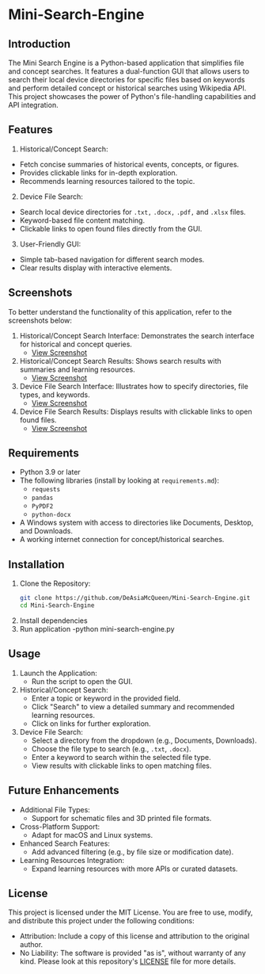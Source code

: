 # Mini-Search-Engine
## **Introduction**
The Mini Search Engine is a Python-based application that simplifies file and concept searches. It features a dual-function GUI that allows users to search their local device directories for specific files based on keywords and perform detailed concept or historical searches using Wikipedia API. This project showcases the power of Python's file-handling capabilities and API integration.
## **Features**
1.  Historical/Concept Search:
  - Fetch concise summaries of historical events, concepts, or figures.
  - Provides clickable links for in-depth exploration.
  - Recommends learning resources tailored to the topic.
2. Device File Search:
  - Search local device directories for `.txt,` `.docx,` `.pdf,` and `.xlsx` files.
  - Keyword-based file content matching.
  - Clickable links to open found files directly from the GUI.
3. User-Friendly GUI:
  - Simple tab-based navigation for different search modes.
  - Clear results display with interactive elements.
## Screenshots
To better understand the functionality of this application, refer to the screenshots below:
1. Historical/Concept Search Interface: Demonstrates the search interface for historical and concept queries.
   - [View Screenshot](screenshots/MSE-historyconcept.png)
2. Historical/Concept Search Results: Shows search results with summaries and learning resources.
   - [View Screenshot](screenshots/MSE-historyconcept-search.png)
3. Device File Search Interface: Illustrates how to specify directories, file types, and keywords.
   - [View Screenshot](screenshots/MSE-devicefilesearch.png)
4. Device File Search Results: Displays results with clickable links to open found files.
   - [View Screenshot](screenshots/MSE-devicefilesearch-found.png)
## **Requirements**
- Python 3.9 or later
- The following libraries (install by looking at `requirements.md`):
  - `requests`
  - `pandas`
  - `PyPDF2`
  - `python-docx`
- A Windows system with access to directories like Documents, Desktop, and Downloads.
- A working internet connection for concept/historical searches.
## **Installation**
1. Clone the Repository:
   ```bash
   git clone https://github.com/DeAsiaMcQueen/Mini-Search-Engine.git
   cd Mini-Search-Engine
2. Install dependencies
3. Run application
   -python mini-search-engine.py
## **Usage**
1. Launch the Application:
   - Run the script to open the GUI.
2. Historical/Concept Search:
   - Enter a topic or keyword in the provided field.
   - Click "Search" to view a detailed summary and recommended learning resources.
   - Click on links for further exploration.
3. Device File Search:
   - Select a directory from the dropdown (e.g., Documents, Downloads).
   - Choose the file type to search (e.g., `.txt`, `.docx`).
   - Enter a keyword to search within the selected file type.
   - View results with clickable links to open matching files.
## **Future Enhancements**
- Additional File Types:
  - Support for schematic files and 3D printed file formats.
- Cross-Platform Support:
  - Adapt for macOS and Linux systems.
- Enhanced Search Features:
  - Add advanced filtering (e.g., by file size or modification date).
- Learning Resources Integration:
  - Expand learning resources with more APIs or curated datasets.
## **License**
This project is licensed under the MIT License. 
You are free to use, modify, and distribute this project under the following conditions:
- Attribution: Include a copy of this license and attribution to the original author.
- No Liability: The software is provided "as is", without warranty of any kind.
Please look at this repository's [LICENSE](LICENSE) file for more details.
